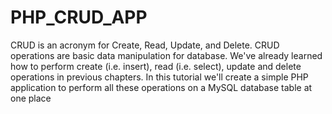 # PHP_CRUD_APP
CRUD is an acronym for Create, Read, Update, and Delete. CRUD operations are basic data manipulation for database.
We've already learned how to perform create (i.e. insert), read (i.e. select), update and delete operations in previous chapters. 
In this tutorial we'll create a simple PHP application to perform all these operations on a MySQL database table at one place
